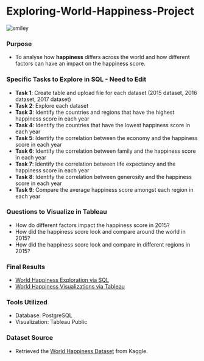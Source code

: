 # Exploring-World-Happiness-Project
![smiley](https://github.com/JennaDahan/Exploring-World-Happiness-Project/assets/142054522/1ec2ace6-4b74-4336-813a-68b93a043762)

### Purpose
- To analyse how **happiness** differs across the world and how different factors can have an impact on the happiness score. 

### Specific Tasks to Explore in SQL - Need to Edit
- **Task 1**: Create table and upload file for each dataset (2015 dataset, 2016 dataset, 2017 dataset)
- **Task 2**: Explore each dataset
- **Task 3**: Identify the countries and regions that have the highest happiness score in each year
- **Task 4**: Identify the countries that have the lowest happiness score in each year
- **Task 5**: Identify the correlation between the economy and the happiness score in each year
- **Task 6**: Identify the correlation between family and the happiness score in each year
- **Task 7**: Identify the correlation between life expectancy and the happiness score in each year
- **Task 8**: Identify the correlation between generosity and the happiness score in each year
- **Task 9**: Compare the average happiness score amongst each region in each year

### Questions to Visualize in Tableau
- How do different factors impact the happiness score in 2015?
- How did the happiness score look and compare around the world in 2015?
- How did the happiness score look and compare in different regions in 2015?

### Final Results
- [World Happiness Exploration via SQL](https://github.com/JennaDahan/Exploring-World-Happiness-Project/blob/main/HappinessExploration_Query.sql)
- [World Happiness Visualizations via Tableau](https://public.tableau.com/views/WorldHappiness_Maybe/Dashboard1?:language=en-US&:display_count=n&:origin=viz_share_link)

### Tools Utilized
- Database: PostgreSQL
- Visualization: Tableau Public 

### Dataset Source
- Retrieved the [World Happiness Dataset](https://www.kaggle.com/datasets/unsdsn/world-happiness?select=2015.csv) from Kaggle.
